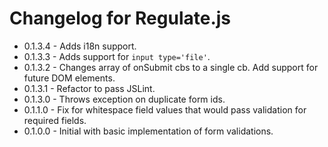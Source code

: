 Changelog for Regulate.js 
=========================

* 0.1.3.4 - Adds i18n support.
* 0.1.3.3 - Adds support for `input type='file'`.
* 0.1.3.2 - Changes array of onSubmit cbs to a single cb. Add support for future DOM elements.
* 0.1.3.1 - Refactor to pass JSLint.
* 0.1.3.0 - Throws exception on duplicate form ids.
* 0.1.1.0 - Fix for whitespace field values that would pass validation for required fields.
* 0.1.0.0 - Initial with basic implementation of form validations.
